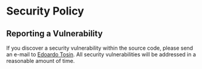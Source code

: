 # Security Policy

## Reporting a Vulnerability

If you discover a security vulnerability within the source code, please send an e-mail to [Edoardo Tosin](https://github.com/EdoardoTosin). All security vulnerabilities will be addressed in a reasonable amount of time.
